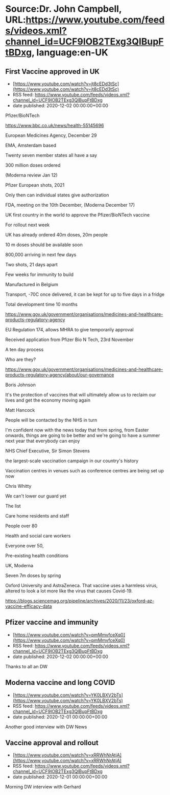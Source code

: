 # Source:Dr. John Campbell, URL:https://www.youtube.com/feeds/videos.xml?channel_id=UCF9IOB2TExg3QIBupFtBDxg, language:en-UK

## First Vaccine approved in UK
 - [https://www.youtube.com/watch?v=jt8cEDd3tSc](https://www.youtube.com/watch?v=jt8cEDd3tSc)
 - RSS feed: https://www.youtube.com/feeds/videos.xml?channel_id=UCF9IOB2TExg3QIBupFtBDxg
 - date published: 2020-12-02 00:00:00+00:00

Pfizer/BioNTech

https://www.bbc.co.uk/news/health-55145696

European Medicines Agency, December 29

EMA, Amsterdam based

Twenty seven member states all have a say

300 million doses ordered

(Moderna review Jan 12)

Pfizer European shots, 2021

Only then can individual states give authorization

FDA, meeting on the 10th December, (Moderna December 17)

UK first country in the world to approve the Pfizer/BioNTech vaccine

For rollout next week

UK has already ordered 40m doses, 20m people

10 m doses should be available soon

800,000 arriving in next few days

Two shots, 21 days apart

Few weeks for immunity to build

Manufactured in Belgium

Transport, -70C once delivered, it can be kept for up to five days in a fridge

Total development time 10 months

https://www.gov.uk/government/organisations/medicines-and-healthcare-products-regulatory-agency

EU Regulation 174, allows MHRA to give temporarily approval

Received application from Pfizer Bio N Tech, 23rd November

A ten day process

Who are they?

https://www.gov.uk/government/organisations/medicines-and-healthcare-products-regulatory-agency/about/our-governance

Boris Johnson

It's the protection of vaccines that will ultimately allow us to reclaim our lives and get the economy moving again

Matt Hancock

People will be contacted by the NHS in turn

I'm confident now with the news today that from spring, from Easter onwards, things are going to be better and we're going to have a summer next year that everybody can enjoy

NHS Chief Executive, Sir Simon Stevens

the largest-scale vaccination campaign in our country's history

Vaccination centres in venues such as conference centres are being set up now

Chris Whitty

We can't lower our guard yet

The list

Care home residents and staff

People over 80 

Health and social care workers

Everyone over 50,

Pre-existing health conditions

UK, Moderna 

Seven 7m doses by spring
 
Oxford University and AstraZeneca. That vaccine uses a harmless virus, altered to look a lot more like the virus that causes Covid-19.


https://blogs.sciencemag.org/pipeline/archives/2020/11/23/oxford-az-vaccine-efficacy-data

## Pfizer vaccine and immunity
 - [https://www.youtube.com/watch?v=pmMmvfceXq0](https://www.youtube.com/watch?v=pmMmvfceXq0)
 - RSS feed: https://www.youtube.com/feeds/videos.xml?channel_id=UCF9IOB2TExg3QIBupFtBDxg
 - date published: 2020-12-02 00:00:00+00:00

Thanks to all an DW

## Moderna vaccine and long COVID
 - [https://www.youtube.com/watch?v=YK0LBXV2bTs](https://www.youtube.com/watch?v=YK0LBXV2bTs)
 - RSS feed: https://www.youtube.com/feeds/videos.xml?channel_id=UCF9IOB2TExg3QIBupFtBDxg
 - date published: 2020-12-01 00:00:00+00:00

Another good interview with DW News

## Vaccine approval and rollout
 - [https://www.youtube.com/watch?v=xRRWhNrAtjA](https://www.youtube.com/watch?v=xRRWhNrAtjA)
 - RSS feed: https://www.youtube.com/feeds/videos.xml?channel_id=UCF9IOB2TExg3QIBupFtBDxg
 - date published: 2020-12-01 00:00:00+00:00

Morning DW interview with Gerhard

